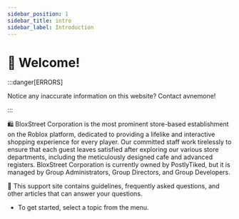 ```yaml
---
sidebar_position: 1
sidebar_title: intro
sidebar_label: Introduction
---
```


# 👋 Welcome!

:::danger[ERRORS]

Notice any inaccurate information on this website? Contact avnemone!

:::


🛍️ BloxStreet Corporation is the most prominent store-based establishment on the Roblox platform, dedicated to providing a lifelike and interactive shopping experience for every player. Our committed staff work tirelessly to ensure that each guest leaves satisfied after exploring our various store departments, including the meticulously designed cafe and advanced registers. BloxStreet Corporation is currently owned by PostlyTiked, but it is managed by Group Administrators, Group Directors, and Group Developers.

🔎 This support site contains guidelines, frequently asked questions, and other articles that can answer your questions.
- To get started, select a topic from the menu.
